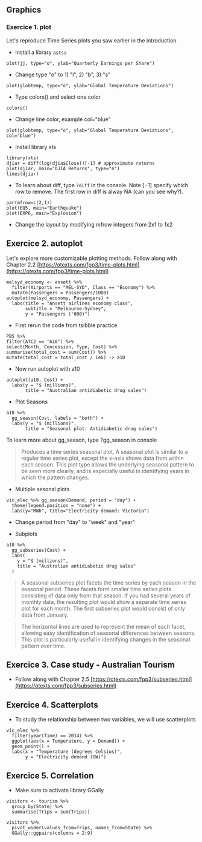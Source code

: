 ## Graphics

### Exercice 1. plot
Let's reproduce Time Series plots you saw earlier in the introduction.

- Install a library ```astsa```

```
plot(jj, type="o", ylab="Quarterly Earnings per Share")
```
- Change type "o" to 1) "l", 2) "b", 3) "s"

```
plot(globtemp, type="o", ylab="Global Temperature Deviations")
```
- Type colors() and select one color

```
colors()
```
- Change line color, example col="blue"
```
plot(globtemp, type="o", ylab="Global Temperature Deviations", col="blue")
```

- Install library xts
```
library(xts) 
djiar = diff(log(djia$Close))[-1] # approximate returns 
plot(djiar, main="DJIA Returns", type="n") 
lines(djiar)
```
- To learn about diff, type ```?diff``` in the console. Note $[-1]$ specify which row to remove. The first row in diff is alway NA (can you see why?).

```
par(mfrow=c(2,1)) 
plot(EQ5, main="Earthquake") 
plot(EXP6, main="Explosion")
```
- Change the layout by modifying mfrow integers from 2x1 to 1x2

## Exercice 2. autoplot

Let's explore more customizable plotting methods. Follow along with Chapter 2.2 [https://otexts.com/fpp3/time-plots.html](https://otexts.com/fpp3/time-plots.html)

```
melsyd_economy <- ansett %>%
  filter(Airports == "MEL-SYD", Class == "Economy") %>%
  mutate(Passengers = Passengers/1000)
autoplot(melsyd_economy, Passengers) +
  labs(title = "Ansett airlines economy class",
       subtitle = "Melbourne-Sydney",
       y = "Passengers ('000)")
```
- First rerun the code from tsibble practice

```
PBS %>%
filter(ATC2 == "A10") %>%
select(Month, Concession, Type, Cost) %>%
summarise(total_cost = sum(Cost)) %>%
mutate(total_cost = total_cost / 1e6) -> a10
```
- Now run autoplot with a10
```
autoplot(a10, Cost) +
  labs(y = "$ (millions)",
       title = "Australian antidiabetic drug sales")
```

- Plot Seasons

```
a10 %>%
  gg_season(Cost, labels = "both") +
  labs(y = "$ (millions)",
       title = "Seasonal plot: Antidiabetic drug sales")
```
To learn more about gg_season, type ?gg_season in console

>Produces a time series seasonal plot. A seasonal plot is similar to a regular time series plot, except the x-axis shows data from within each season. This plot type allows the underlying seasonal pattern to be seen more clearly, and is especially useful in identifying years in which the pattern changes.

- Multiple sesonal plots

```
vic_elec %>% gg_season(Demand, period = "day") +
  theme(legend.position = "none") +
  labs(y="MWh", title="Electricity demand: Victoria")
```
- Change period from "day" to "week" and "year"

- Subplots

```
a10 %>%
  gg_subseries(Cost) +
  labs(
    y = "$ (millions)",
    title = "Australian antidiabetic drug sales"
  )
```

> A seasonal subseries plot facets the time series by each season in the seasonal period. These facets form smaller time series plots consisting of data only from that season. If you had several years of monthly data, the resulting plot would show a separate time series plot for each month. The first subseries plot would consist of only data from January. 

> The horizontal lines are used to represent the mean of each facet, allowing easy identification of seasonal differences between seasons. This plot is particularly useful in identifying changes in the seasonal pattern over time.

## Exercice 3. Case study - Australian Tourism

- Follow along with Chapter 2.5 [https://otexts.com/fpp3/subseries.html](https://otexts.com/fpp3/subseries.html)

## Exercice 4. Scatterplots

- To study the relationship between two variables, we will use scatterplots

```
vic_elec %>%
  filter(year(Time) == 2014) %>%
  ggplot(aes(x = Temperature, y = Demand)) +
  geom_point() +
  labs(x = "Temperature (degrees Celsius)",
       y = "Electricity demand (GW)")
```

## Exercice 5. Correlation

- Make sure to activate library GGally

```
visitors <- tourism %>%
  group_by(State) %>%
  summarise(Trips = sum(Trips))
  
visitors %>%
  pivot_wider(values_from=Trips, names_from=State) %>%
  GGally::ggpairs(columns = 2:9)
```
